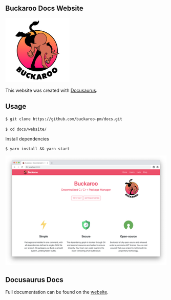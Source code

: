## Buckaroo Docs Website

<img src="website/static/img/logo.png" height="200">

This website was created with [Docusaurus](https://docusaurus.io/).


## Usage

```
$ git clone https://github.com/buckaroo-pm/docs.git

$ cd docs/website/
```

Install dependencies

```
$ yarn install && yarn start
```

![screenshot](website/static/img/screenshot.png)

## Docusaurus Docs

Full documentation can be found on the [website](https://docusaurus.io/).